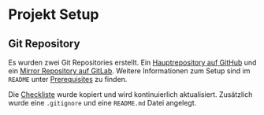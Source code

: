 # Projekt Setup

## Git Repository

Es wurden zwei Git Repositories erstellt. Ein [Hauptrepository auf GitHub](https://github.com/davkra/krall-zarnhofer) und ein [Mirror Repository auf GitLab](https://git-iit.fh-joanneum.at/msd-contdel/techdemo-ws24/krall-zarnhofer). Weitere Informationen zum Setup sind im `README` unter [Prerequisites](../README.md#prerequisites) zu finden.

Die [Checkliste](../CHECKLIST.md) wurde kopiert und wird kontinuierlich aktualisiert. Zusätzlich wurde eine `.gitignore` und eine `README.md` Datei angelegt.
